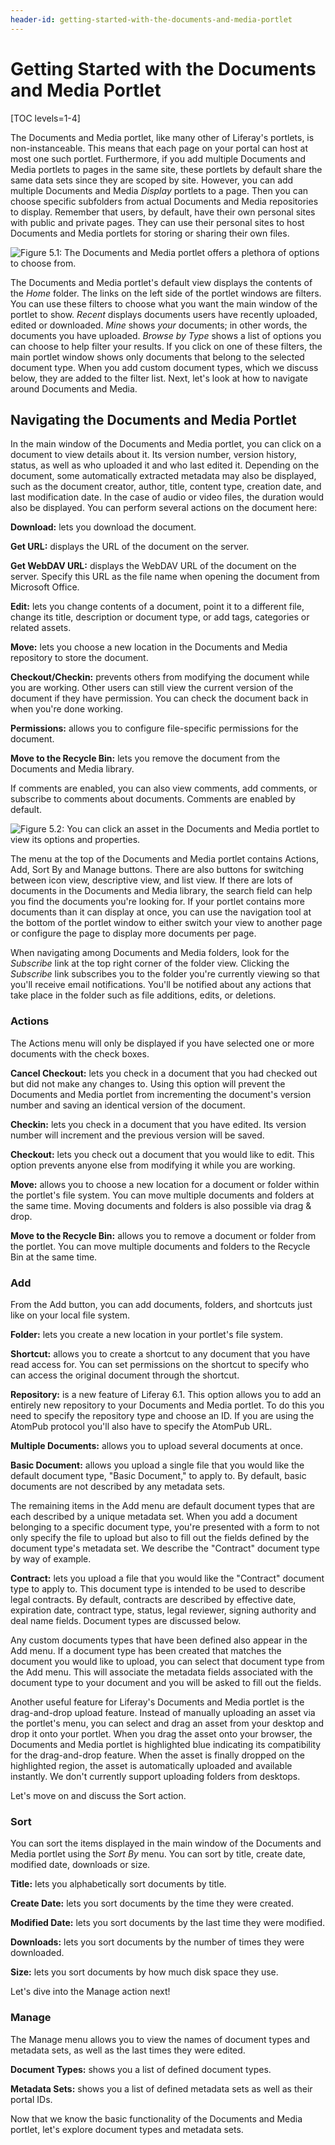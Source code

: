 ```yaml
---
header-id: getting-started-with-the-documents-and-media-portlet
---
```


# Getting Started with the Documents and Media Portlet

[TOC levels=1-4]

The Documents and Media portlet, like many other of Liferay's portlets, is
non-instanceable. This means that each page on your portal can host at most one
such portlet. Furthermore, if you add multiple Documents and Media portlets to
pages in the same site, these portlets by default share the same data sets since they
are scoped by site. However, you can add multiple Documents and Media *Display*
portlets to a page. Then you can choose specific subfolders from actual
Documents and Media repositories to display. Remember that users, by default,
have their own personal sites with public and private pages. They can use their
personal sites to host Documents and Media portlets for storing or sharing their
own files.

![Figure 5.1: The Documents and Media portlet offers a plethora of options to choose from.](../../images/05-document-library.png)

The Documents and Media portlet's default view displays the contents of the
*Home* folder. The links on the left side of the portlet windows are filters.
You can use these filters to choose what you want the main window of the portlet
to show. *Recent* displays documents users have recently uploaded, edited or
downloaded. *Mine* shows *your* documents; in other words, the documents you
have uploaded. *Browse by Type* shows a list of options you can choose to
help filter your results. If you click on one of these filters, the main portlet
window shows only documents that belong to the selected document type. When you
add custom document types, which we discuss below, they are added to the filter
list. Next, let's look at how to navigate around Documents and Media.

## Navigating the Documents and Media Portlet

In the main window of the Documents and Media portlet, you can click on a
document to view details about it. Its version number, version history, status,
as well as who uploaded it and who last edited it. Depending on the document,
some automatically extracted metadata may also be displayed, such as the
document creator, author, title, content type, creation date, and last
modification date. In the case of audio or video files, the duration would also
be displayed. You can perform several actions on the document here:

**Download:** lets you download the document.

**Get URL:** displays the URL of the document on the server.

**Get WebDAV URL:** displays the WebDAV URL of the document on the server.
Specify this URL as the file name when opening the document from Microsoft
Office. 

**Edit:** lets you change contents of a document, point it to a different file,
change its title, description or document type, or add tags, categories or
related assets.

**Move:** lets you choose a new location in the Documents and Media repository
to store the document.

**Checkout/Checkin:** prevents others from modifying the document while you are
working. Other users can still view the current version of the document if they
have permission. You can check the document back in when you're done working.

**Permissions:** allows you to configure file-specific permissions for the
document.

**Move to the Recycle Bin:** lets you remove the document from the Documents and
Media library.

If comments are enabled, you can also view comments, add comments, or subscribe
to comments about documents. Comments are enabled by default.

![Figure 5.2: You can click an asset in the Documents and Media portlet to view its options and properties.](../../images/05-doclib-document-view.png)

The menu at the top of the Documents and Media portlet contains Actions, Add,
Sort By and Manage buttons. There are also buttons for switching between icon
view, descriptive view, and list view. If there are lots of documents in the
Documents and Media library, the search field can help you find the documents
you're looking for. If your portlet contains more documents than it can display
at once, you can use the navigation tool at the bottom of the portlet window to
either switch your view to another page or configure the page to display more
documents per page. 

When navigating among Documents and Media folders, look for the *Subscribe* link
at the top right corner of the folder view. Clicking the *Subscribe* link
subscribes you to the folder you're currently viewing so that you'll receive
email notifications. You'll be notified about any actions that take place in the
folder such as file additions, edits, or deletions.

### Actions

The Actions menu will only be displayed if you have selected one or more
documents with the check boxes.

**Cancel Checkout:** lets you check in a document that you had checked out but
did not make any changes to. Using this option will prevent the Documents and
Media portlet from incrementing the document's version number and saving an
identical version of the document.

**Checkin:** lets you check in a document that you have edited. Its version
number will increment and the previous version will be saved.

**Checkout:** lets you check out a document that you would like to edit. This
option prevents anyone else from modifying it while you are working.

**Move:** allows you to choose a new location for a document or folder within
the portlet's file system. You can move multiple documents and folders at the
same time. Moving documents and folders is also possible via drag & drop.

**Move to the Recycle Bin:** allows you to remove a document or folder from the
portlet. You can move multiple documents and folders to the Recycle Bin at the
same time.

### Add

From the Add button, you can add documents, folders, and shortcuts just like on
your local file system.

**Folder:** lets you create a new location in your portlet's file system.

**Shortcut:** allows you to create a shortcut to any document that you have read
access for. You can set permissions on the shortcut to specify who can access
the original document through the shortcut. 

**Repository:** is a new feature of Liferay 6.1. This option allows you to add
an entirely new repository to your Documents and Media portlet. To do this you
need to specify the repository type and choose an ID. If you are using the
AtomPub protocol you'll also have to specify the AtomPub URL.

**Multiple Documents:** allows you to upload several documents at once.

**Basic Document:** allows you upload a single file that you would like the
default document type, "Basic Document," to apply to. By default, basic
documents are not described by any metadata sets.

The remaining items in the Add menu are default document types that are each
described by a unique metadata set. When you add a document belonging to a
specific document type, you're presented with a form to not only specify the
file to upload but also to fill out the fields defined by the document type's
metadata set. We describe the "Contract" document type by way of example.

**Contract:** lets you upload a file that you would like the "Contract" document
type to apply to. This document type is intended to be used to describe legal
contracts. By default, contracts are described by effective date, expiration
date, contract type, status, legal reviewer, signing authority and deal name
fields. Document types are discussed below. 

Any custom documents types that have been defined also appear in the Add menu.
If a document type has been created that matches the document you would like to
upload, you can select that document type from the Add menu. This will associate
the metadata fields associated with the document type to your document and you
will be asked to fill out the fields.

Another useful feature for Liferay's Documents and Media portlet is the
drag-and-drop upload feature. Instead of manually uploading an asset via the
portlet's menu, you can select and drag an asset from your desktop and drop it
onto your portlet. When you drag the asset onto your browser, the Documents and
Media portlet is highlighted blue indicating its compatibility for the
drag-and-drop feature. When the asset is finally dropped on the highlighted
region, the asset is automatically uploaded and available instantly. We don't
currently support uploading folders from desktops. 

Let's move on and discuss the Sort action.

### Sort

You can sort the items displayed in the main window of the Documents and Media
portlet using the *Sort By* menu. You can sort by title, create date, modified
date, downloads or size.

**Title:** lets you alphabetically sort documents by title.

**Create Date:** lets you sort documents by the time they were created.

**Modified Date:** lets you sort documents by the last time they were modified.

**Downloads:** lets you sort documents by the number of times they were
downloaded.

**Size:** lets you sort documents by how much disk space they use.

Let's dive into the Manage action next!

### Manage

The Manage menu allows you to view the names of document types and metadata
sets, as well as the last times they were edited.

**Document Types:** shows you a list of defined document types.

**Metadata Sets:** shows you a list of defined metadata sets as well as their
portal IDs.

Now that we know the basic functionality of the Documents and Media portlet,
let's explore document types and metadata sets.
